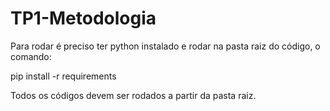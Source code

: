 # TP1-Metodologia

Para rodar é preciso ter python instalado e rodar na pasta raiz do código, o comando:

pip install -r requirements

Todos os códigos devem ser rodados a partir da pasta raiz.